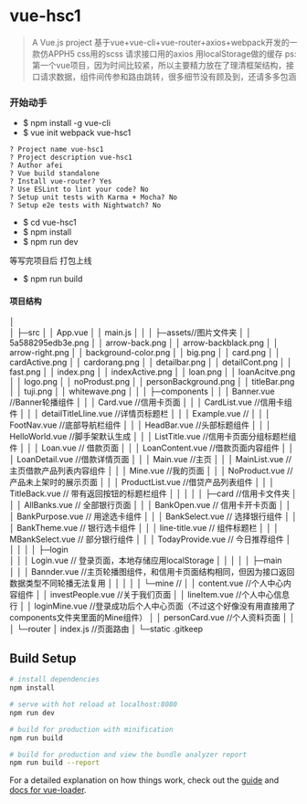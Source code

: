 # vue-hsc1

> A Vue.js project
基于vue+vue-cli+vue-router+axios+webpack开发的一款仿APPH5
css用的scss
请求接口用的axios
用localStorage做的缓存
ps:第一个vue项目，因为时间比较紧，所以主要精力放在了理清框架结构，接口请求数据，组件间传参和路由跳转，很多细节没有顾及到，还请多多包涵
### 开始动手
* $ npm install -g vue-cli 
* $ vue init webpack vue-hsc1

```
? Project name vue-hsc1
? Project description vue-hsc1
? Author afei
? Vue build standalone
? Install vue-router? Yes
? Use ESLint to lint your code? No
? Setup unit tests with Karma + Mocha? No
? Setup e2e tests with Nightwatch? No
```

* $ cd vue-hsc1
* $ npm install
* $ npm run dev

等写完项目后 打包上线
* $ npm run build
#### 项目结构
│              
│
├─src
│  │  App.vue
│  │  main.js
│  │
│  ├─assets//图片文件夹
│  │      5a588295edb3e.png
│  │      arrow-back.png
│  │      arrow-backblack.png
│  │      arrow-right.png
│  │      background-color.png
│  │      big.png
│  │      card.png
│  │      cardActive.png
│  │      cardorang.png
│  │      detailbar.png
│  │      detailCont.png
│  │      fast.png
│  │      index.png
│  │      indexActive.png
│  │      loan.png
│  │      loanAcitve.png
│  │      logo.png
│  │      noProdust.png
│  │      personBackground.png
│  │      titleBar.png
│  │      tuji.png
│  │      whitewave.png
│  │
│  ├─components
│  │  │  Banner.vue //Banner轮播组件
│  │  │  Card.vue	//信用卡页面
│  │  │  CardList.vue //信用卡组件
│  │  │  detailTitleLline.vue //详情页标题栏
│  │  │  Example.vue //
│  │  │  FootNav.vue //底部导航栏组件
│  │  │  HeadBar.vue	//头部标题组件
│  │  │  HelloWorld.vue	//脚手架默认生成
│  │  │  ListTitle.vue	//信用卡页面分组标题栏组件
│  │  │  Loan.vue	// 借款页面
│  │  │  LoanContent.vue	//借款页面内容组件
│  │  │  LoanDetail.vue		//借款详情页面
│  │  │  Main.vue	//主页
│  │  │  MainList.vue	//主页借款产品列表内容组件
│  │  │  Mine.vue	//我的页面
│  │  │  NoProduct.vue	//产品未上架时的展示页面
│  │  │  ProductList.vue	//借贷产品列表组件
│  │  │  TitleBack.vue	// 带有返回按钮的标题栏组件
│  │  │
│  │  ├─card	//信用卡文件夹
│  │  │      AllBanks.vue	// 全部银行页面
│  │  │      BankOpen.vue	// 信用卡开卡页面
│  │  │      BankPurpose.vue	// 用途选卡组件
│  │  │      BankSelect.vue	// 选择银行组件
│  │  │      BankTheme.vue	// 银行选卡组件
│  │  │      line-title.vue	// 组件标题栏
│  │  │      MBankSelect.vue	// 部分银行组件
│  │  │      TodayProvide.vue	// 今日推荐组件
│  │  │
│  │  ├─login	
│  │  │      Login.vue	// 登录页面，本地存储应用localStorage
│  │  │
│  │  ├─main	
│  │  │      Bannder.vue	//主页轮播图组件，和信用卡页面结构相同，但因为接口返回数据类型不同轮播无法复用
│  │  │
│  │  └─mine	//
│  │          content.vue	//个人中心内容组件
│  │          investPeople.vue	//关于我们页面
│  │          lineItem.vue	//个人中心信息行
│  │          loginMine.vue		//登录成功后个人中心页面（不过这个好像没有用直接用了components文件夹里面的Mine组件）
│  │          personCard.vue	//个人资料页面
│  │
│  └─router
│          index.js	//页面路由
│
└─static
        .gitkeep
## Build Setup

``` bash
# install dependencies
npm install

# serve with hot reload at localhost:8080
npm run dev

# build for production with minification
npm run build

# build for production and view the bundle analyzer report
npm run build --report
```

For a detailed explanation on how things work, check out the [guide](http://vuejs-templates.github.io/webpack/) and [docs for vue-loader](http://vuejs.github.io/vue-loader).
